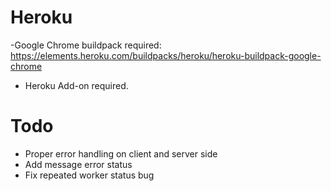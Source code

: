 # Heroku

-Google Chrome buildpack required: https://elements.heroku.com/buildpacks/heroku/heroku-buildpack-google-chrome

- Heroku Add-on required.

# Todo

- Proper error handling on client and server side
- Add message error status
- Fix repeated worker status bug